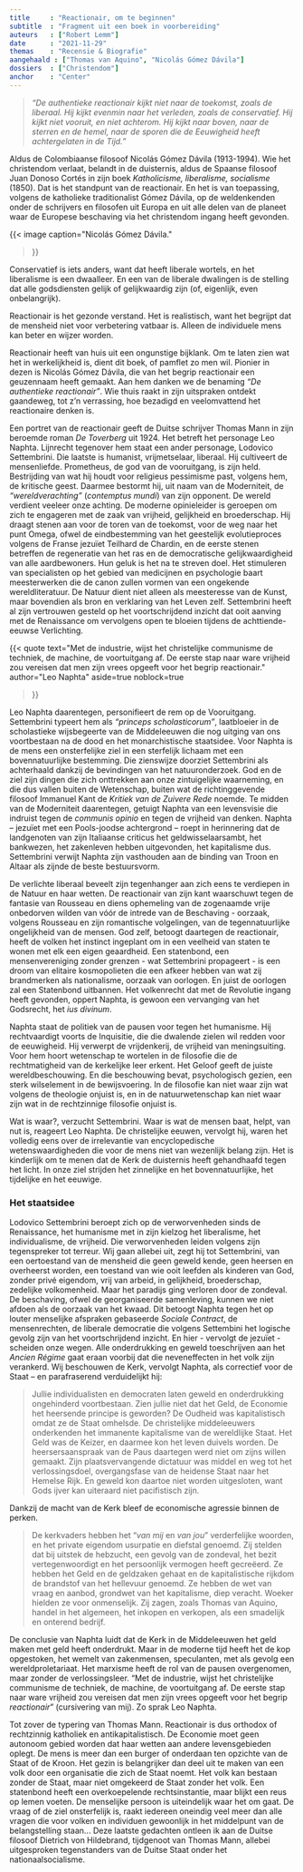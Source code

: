 ```yaml
---
title     : "Reactionair, om te beginnen"
subtitle  : "Fragment uit een boek in voorbereiding"
auteurs   : ["Robert Lemm"]
date      : "2021-11-29"
themas    : "Recensie & Biografie"
aangehaald : ["Thomas van Aquino", "Nicolás Gómez Dávila"]
dossiers  : ["Christendom"]
anchor    : "Center"
---
```



>_“De authentieke reactionair kijkt niet naar de toekomst, zoals de liberaal. Hij kijkt evenmin naar het verleden, zoals de conservatief. Hij kijkt niet vooruit, en niet achterom. Hij kijkt naar boven, naar de sterren en de hemel, naar de sporen die de Eeuwigheid heeft achtergelaten in de Tijd.”_

Aldus de Colombiaanse filosoof Nicolás Gómez Dávila (1913-1994). Wie het christendom verlaat, belandt in de duisternis, aldus de Spaanse filosoof Juan Donoso Cortés in zijn boek _Katholicisme, liberalisme, socialisme_ (1850). Dat is het standpunt van de reactionair. En het is van toepassing, volgens de katholieke traditionalist Gómez Dávila, op de weldenkenden onder de schrijvers en filosofen uit Europa en uit alle delen van de planeet waar de Europese beschaving via het christendom ingang heeft gevonden.

{{< image
	caption="Nicolás Gómez Dávila."
>}}

Conservatief is iets anders, want dat heeft liberale wortels, en het liberalisme is een dwaalleer. En een van de liberale dwalingen is de stelling dat alle godsdiensten gelijk of gelijkwaardig zijn (of, eigenlijk, even onbelangrijk).

Reactionair is het gezonde verstand. Het is realistisch, want het begrijpt dat de mensheid niet voor verbetering vatbaar is. Alleen de individuele mens kan beter en wijzer worden.

Reactionair heeft van huis uit een ongunstige bijklank. Om te laten zien wat het in werkelijkheid is, dient dit boek, of pamflet zo men wil. Pionier in dezen is Nicolás Gómez Dávila, die van het begrip reactionair een geuzennaam heeft gemaakt. Aan hem danken we de benaming _“De authentieke reactionair”_. Wie thuis raakt in zijn uitspraken ontdekt gaandeweg, tot z’n verrassing, hoe bezadigd en veelomvattend het reactionaire denken is.

Een portret van de reactionair geeft de Duitse schrijver Thomas Mann in zijn beroemde roman _De Toverberg_ uit 1924. Het betreft het personage Leo Naphta. Lijnrecht tegenover hem staat een ander personage, Lodovico Settembrini. Die laatste is humanist, vrijmetselaar, liberaal. Hij cultiveert de mensenliefde. Prometheus, de god van de vooruitgang, is zijn held. Bestrijding van wat hij houdt voor religieus pessimisme past, volgens hem, de kritische geest. Daarmee bestormt hij, uit naam van de Moderniteit, de _“wereldverachting”_ (_contemptus mundi_) van zijn opponent. De wereld verdient veeleer onze achting. De moderne opinieleider is geroepen om zich te engageren met de zaak van vrijheid, gelijkheid en broederschap. Hij draagt stenen aan voor de toren van de toekomst, voor de weg naar het punt Omega, ofwel de eindbestemming van het geestelijk evolutieproces volgens de Franse jezuïet Teilhard de Chardin, en de eerste stenen betreffen de regeneratie van het ras en de democratische gelijkwaardigheid van alle aardbewoners. Hun  geluk is het na te streven doel. Het stimuleren van specialisten op het gebied van  medicijnen en  psychologie baart meesterwerken die de canon zullen vormen van een ongekende wereldliteratuur. De Natuur dient niet alleen als meesteresse van de Kunst, maar bovendien als  bron en verklaring van het Leven zelf. Settembrini heeft al zijn vertrouwen gesteld op het voortschrijdend inzicht dat ooit aanving met de Renaissance om vervolgens open te bloeien tijdens de achttiende-eeuwse Verlichting.

{{< quote
	text="Met de industrie, wijst het christelijke communisme de techniek, de machine, de voortuitgang af. De eerste stap naar ware vrijheid zou vereisen dat men zijn vrees opgeeft voor het begrip reactionair."
	author="Leo Naphta"
	aside=true
	noblock=true
>}}

Leo Naphta daarentegen, personifieert de rem op de Vooruitgang. Settembrini typeert hem als _“princeps scholasticorum”_, laatbloeier in de scholastieke wijsbegeerte van de Middeleeuwen die nog uitging van ons voortbestaan na de dood en het monarchistische staatsidee. Voor Naphta is de mens een onsterfelijke ziel in een sterfelijk lichaam met een bovennatuurlijke bestemming. Die zienswijze doorziet Settembrini als achterhaald dankzij de bevindingen van het natuuronderzoek. God en de ziel zijn dingen die zich onttrekken aan onze zintuigelijke waarneming, en die dus vallen buiten de Wetenschap, buiten wat de richtinggevende filosoof Immanuel Kant de _Kritiek van de Zuivere Rede_ noemde. Te midden van de Moderniteit daarentegen, getuigt Naphta van een levensvisie die indruist tegen de _communis opinio_ en tegen de vrijheid van denken. Naphta – jezuïet met een Pools-joodse achtergrond – roept in herinnering dat de landgenoten van zijn Italiaanse criticus het geldwisselaarsambt, het bankwezen, het zakenleven hebben uitgevonden, het kapitalisme dus. Settembrini verwijt Naphta zijn vasthouden aan de binding van Troon en Altaar als zijnde de beste bestuursvorm.

De verlichte liberaal beveelt zijn tegenhanger aan zich eens te verdiepen in de Natuur en haar wetten. De reactionair van zijn kant waarschuwt tegen de fantasie van Rousseau en diens ophemeling van de zogenaamde vrije onbedorven wilden van vóór de intrede van de Beschaving - oorzaak, volgens Rousseau en zijn romantische volgelingen, van de tegennatuurlijke ongelijkheid van de mensen. God zelf, betoogt daartegen de reactionair, heeft de volken het instinct ingeplant om in een veelheid van staten te wonen met elk een eigen geaardheid. Een statenbond, een mensenvereniging zonder grenzen  - wat Settembrini propageert -  is een droom van elitaire kosmopolieten die een afkeer hebben van wat zij brandmerken als nationalisme, oorzaak van oorlogen. En juist de oorlogen zal een Statenbond uitbannen.  Het volkenrecht dat met de Revolutie ingang heeft gevonden, oppert Naphta, is gewoon een vervanging van het Godsrecht, het _ius divinum_. 

Naphta staat de politiek van de pausen voor tegen het humanisme. Hij rechtvaardigt voorts de Inquisitie, die die dwalende zielen wil redden voor de eeuwigheid. Hij verwerpt de vrijdenkerij, de vrijheid van meningsuiting. Voor hem hoort wetenschap te wortelen in de filosofie die de rechtmatigheid van de kerkelijke leer erkent. Het Geloof geeft de juiste wereldbeschouwing. En die beschouwing bevat, psychologisch gezien, een sterk wilselement in de bewijsvoering.  In de filosofie kan niet waar zijn wat volgens de theologie onjuist is, en in de natuurwetenschap kan niet waar zijn wat in de rechtzinnige filosofie onjuist is. 

Wat is waar?, verzucht Settembrini. Waar is wat de mensen baat, helpt, van nut is, reageert Leo Naphta. De christelijke eeuwen, vervolgt hij, waren het volledig eens over de irrelevantie van encyclopedische wetenswaardigheden die voor de mens niet van wezenlijk belang zijn. Het is kinderlijk om te menen dat de Kerk de duisternis heeft gehandhaafd tegen het licht. In onze ziel strijden het zinnelijke en het bovennatuurlijke, het tijdelijke en het eeuwige. 


### Het staatsidee

Lodovico Settembrini beroept zich op de verworvenheden sinds de Renaissance, het humanisme met in zijn kielzog het liberalisme, het individualisme, de vrijheid. Die verworvenheden leiden volgens zijn tegenspreker tot terreur. Wij gaan allebei uit, zegt hij tot Settembrini, van een oertoestand van de mensheid die geen geweld kende, geen heersen en overheerst worden, een toestand van wie ooit leefden als kinderen van God, zonder privé eigendom, vrij van arbeid, in gelijkheid, broederschap, zedelijke volkomenheid. Maar het paradijs ging verloren door de zondeval. De beschaving, ofwel de georganiseerde samenleving, kunnen we niet afdoen als  de oorzaak van het kwaad. Dit betoogt Naphta tegen het op louter menselijke afspraken gebaseerde _Sociale Contract_, de mensenrechten, de liberale democratie die volgens Settembini het logische gevolg zijn van het voortschrijdend inzicht. En hier - vervolgt de jezuïet - scheiden onze wegen. Alle onderdrukking en geweld toeschrijven aan het _Ancien Régime_ gaat eraan voorbij dat die neveneffecten in het volk zijn verankerd. Wij beschouwen de Kerk, vervolgt Naphta, als correctief voor de Staat – en parafraserend verduidelijkt hij:

>Jullie individualisten en democraten laten geweld en onderdrukking ongehinderd voortbestaan. Zien jullie niet dat het Geld, de Economie het heersende principe is geworden? De Oudheid was kapitalistisch omdat ze de Staat omhelsde. De christelijke middeleeuwers onderkenden het immanente kapitalisme van de wereldlijke Staat. Het Geld was de Keizer, en daarmee kon het leven duivels worden. De heersersaanspraak van de Paus daartegen werd niet om zijns willen gemaakt. Zijn plaatsvervangende dictatuur was middel en weg tot het verlossingsdoel, overgangsfase van de heidense Staat naar het Hemelse Rijk. En geweld kon daartoe niet worden uitgesloten, want Gods ijver kan uiteraard niet pacifistisch zijn.

Dankzij de macht van de Kerk bleef de economische agressie binnen de perken.

>De kerkvaders hebben het “_van mij_ en _van jou_” verderfelijke woorden, en het private eigendom usurpatie en diefstal genoemd. Zij stelden dat bij uitstek de hebzucht, een gevolg van de zondeval, het bezit vertegenwoordigt en het persoonlijk vermogen heeft gecreëerd. Ze hebben het Geld en de geldzaken gehaat en de kapitalistische rijkdom de brandstof van het hellevuur genoemd. Ze hebben de wet van vraag en aanbod, grondwet van het kapitalisme, diep veracht.  Woeker hielden ze voor onmenselijk. Zij zagen, zoals Thomas van Aquino, handel in het algemeen, het inkopen en verkopen, als een smadelijk en onterend bedrijf.

De conclusie van Naphta luidt dat de Kerk in de Middeleeuwen het geld maken met geld heeft onderdrukt. Maar in de moderne tijd heeft het de kop opgestoken, het wemelt van zakenmensen, speculanten, met als gevolg een wereldproletariaat. Het marxisme heeft de rol van de pausen overgenomen, maar zonder de verlossingsleer. “Met de industrie, wijst het christelijke communisme de techniek, de machine, de voortuitgang af. De eerste stap naar ware vrijheid zou vereisen dat men zijn vrees opgeeft voor het begrip _reactionair_” (cursivering van mij). Zo sprak Leo Naphta. 

Tot zover de typering van Thomas Mann. Reactionair is dus orthodox of rechtzinnig katholiek en antikapitalistisch. De Economie moet geen autonoom gebied worden dat haar wetten aan andere levensgebieden oplegt. De mens is meer dan een burger of onderdaan ten opzichte van de Staat of de Kroon. Het gezin is belangrijker dan deel uit te maken van een volk door een organisatie die zich de Staat noemt. Het volk kan bestaan zonder de Staat, maar niet omgekeerd de Staat zonder het volk. Een statenbond heeft een overkoepelende rechtsinstantie, maar blijkt een reus op lemen voeten. De menselijke persoon is uiteindelijk waar het om gaat. De vraag of de ziel onsterfelijk is, raakt iedereen oneindig veel meer dan alle vragen die voor volken en individuen gewoonlijk in het middelpunt van de belangstelling staan... Deze laatste gedachten ontleen ik aan de Duitse filosoof  Dietrich von Hildebrand, tijdgenoot van Thomas Mann, allebei uitgesproken tegenstanders van de Duitse Staat onder het nationaalsocialisme.
